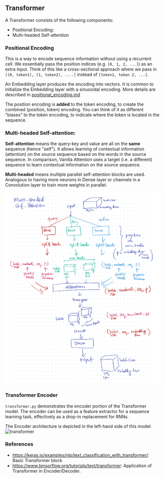 ## Transformer

A Transformer consists of the following components:
- Positional Encoding:
- Multi-headed Self-attention

### Positional Encoding

This is a way to encode sequence information without using a recurrent cell. We essentially pass the position indices (e.g. `[0, 1, 2, ...]`) as an extra input. Think of this like a cross-sectional approach where we pass in `[(0, token1), (1, token2), ....]` instead of `[token1, token 2, ...]`.

An Embedding layer produces the encoding into vectors. It is common to initialize the Embedding layer with a sinusoidal encoding. More details are described in [positional_encoding.md](positional_encoding.md)

The position encoding is **added** to the token encoding, to create the combined (position, token) encoding. You can think of it as different "biases" to the token encoding, to indicate where the token is located in the sequence.

### Multi-headed Self-attention:

**Self-attention** means the query-key and value are all on the **same** sequence (hence "self"). It allows learning of contextual information (attention) on the source sequence based on the words in the source sequence. In comparison, Vanilla Attention uses a target (i.e. a different) sequence to learn contextual information on the source sequence.

**Multi-headed** means multiple parallel self-attention blocks are used. Analogous to having more neurons in Dense layer or channels in a Convolution layer to train more weights in parallel.
  
![internals](multiheaded_self_attention.png)

### Transformer Encoder

`transformer.py` demonstrates the encoder portion of the Transformer model. The encoder can be used as a feature extractor for a sequence learning task, effectively as a drop-in replacement for RNNs.

The Encoder architecture is depicted in the left-hand side of this model:
![transformer](https://www.tensorflow.org/images/tutorials/transformer/transformer.png)

### References
- https://keras.io/examples/nlp/text_classification_with_transformer/: Basic Transformer block
- https://www.tensorflow.org/tutorials/text/transformer: Application of Transformer in Encoder/Decoder.
